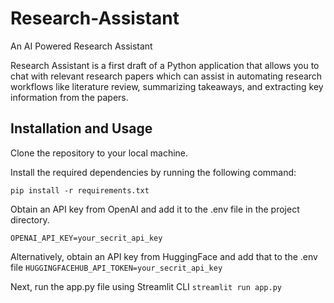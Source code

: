 # Research-Assistant
An AI Powered Research Assistant

Research Assistant is a first draft of a Python application that allows you to chat with relevant research papers which can assist in automating research workflows like literature review, summarizing takeaways, and extracting key information from the papers.

## Installation and Usage
Clone the repository to your local machine.

Install the required dependencies by running the following command:

```pip install -r requirements.txt```

Obtain an API key from OpenAI and add it to the .env file in the project directory.

```OPENAI_API_KEY=your_secrit_api_key```

Alternatively, obtain an API key from HuggingFace and add that to the .env file
```HUGGINGFACEHUB_API_TOKEN=your_secrit_api_key```

Next, run the app.py file using Streamlit CLI
```streamlit run app.py```

